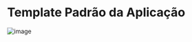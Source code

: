 # Template Padrão da Aplicação

![image](https://github.com/ICEI-PUC-Minas-PMV-ADS/pmv-ads-2023-1-e2-proj-int-t4-g4-banco-universitario/assets/70844369/85cf9157-c791-4982-8958-2cd7a360eb8d)
